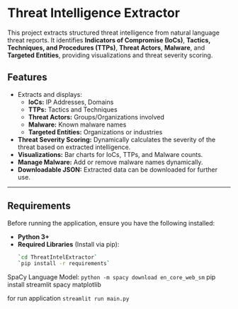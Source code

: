 # Threat Intelligence Extractor

This project extracts structured threat intelligence from natural language threat reports. It identifies **Indicators of Compromise (IoCs)**, **Tactics, Techniques, and Procedures (TTPs)**, **Threat Actors**, **Malware**, and **Targeted Entities**, providing visualizations and threat severity scoring.

## **Features**
- Extracts and displays:
  - **IoCs:** IP Addresses, Domains
  - **TTPs:** Tactics and Techniques
  - **Threat Actors:** Groups/Organizations involved
  - **Malware:** Known malware names
  - **Targeted Entities:** Organizations or industries
- **Threat Severity Scoring:** Dynamically calculates the severity of the threat based on extracted intelligence.
- **Visualizations:** Bar charts for IoCs, TTPs, and Malware counts.
- **Manage Malware:** Add or remove malware names dynamically.
- **Downloadable JSON:** Extracted data can be downloaded for further use.

---

## **Requirements**
Before running the application, ensure you have the following installed:

- **Python 3+**
- **Required Libraries** (Install via pip):
  ```bash
  `cd ThreatIntelExtractor`
  `pip install -r requirements`
SpaCy Language Model: `python -m spacy download en_core_web_sm`
  pip install streamlit spacy matplotlib


for run application 
`streamlit run main.py` 
